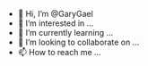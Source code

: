 - 👋 Hi, I’m @GaryGael
- 👀 I’m interested in ...
- 🌱 I’m currently learning ...
- 💞️ I’m looking to collaborate on ...
- 📫 How to reach me ...

<!---
GaryGael/GaryGael is a ✨ special ✨ repository because its `README.md` (this file) appears on your GitHub profile.
You can click the Preview link to take a look at your changes.
--->
